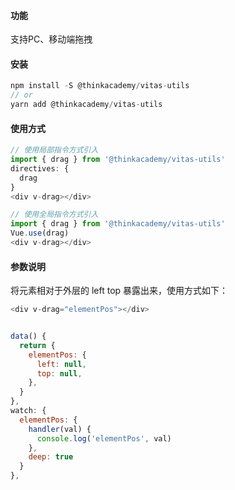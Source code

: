 #### 功能
支持PC、移动端拖拽
#### 安装
```js
npm install -S @thinkacademy/vitas-utils
// or
yarn add @thinkacademy/vitas-utils
```
#### 使用方式
```js
// 使用局部指令方式引入
import { drag } from '@thinkacademy/vitas-utils'
directives: {
  drag
}
<div v-drag></div>

// 使用全局指令方式引入
import { drag } from '@thinkacademy/vitas-utils'
Vue.use(drag)
<div v-drag></div>

```
#### 参数说明
将元素相对于外层的 left top 暴露出来，使用方式如下：
```js
<div v-drag="elementPos"></div>


data() {
  return {
    elementPos: {
      left: null,
      top: null,
    },
  }
},
watch: {
  elementPos: {
    handler(val) {
      console.log('elementPos', val)
    },
    deep: true
  }
},
```